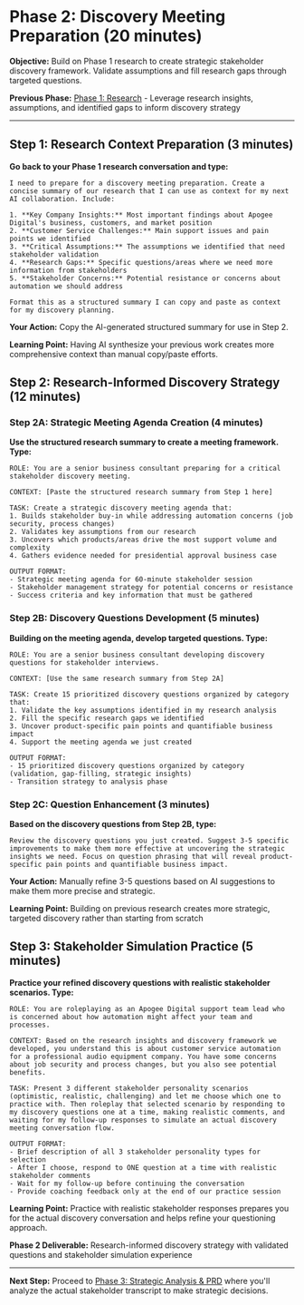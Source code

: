 # Phase 2: Discovery Meeting Preparation (20 minutes)

**Objective:** Build on Phase 1 research to create strategic stakeholder discovery framework. Validate assumptions and fill research gaps through targeted questions.

**Previous Phase:** [Phase 1: Research](./phase1_research.md) - Leverage research insights, assumptions, and identified gaps to inform discovery strategy

---

## Step 1: Research Context Preparation (3 minutes)

**Go back to your Phase 1 research conversation and type:**
```
I need to prepare for a discovery meeting preparation. Create a concise summary of our research that I can use as context for my next AI collaboration. Include:

1. **Key Company Insights:** Most important findings about Apogee Digital's business, customers, and market position
2. **Customer Service Challenges:** Main support issues and pain points we identified  
3. **Critical Assumptions:** The assumptions we identified that need stakeholder validation
4. **Research Gaps:** Specific questions/areas where we need more information from stakeholders
5. **Stakeholder Concerns:** Potential resistance or concerns about automation we should address

Format this as a structured summary I can copy and paste as context for my discovery planning.
```

**Your Action:** Copy the AI-generated structured summary for use in Step 2.

**Learning Point:** Having AI synthesize your previous work creates more comprehensive context than manual copy/paste efforts.

## Step 2: Research-Informed Discovery Strategy (12 minutes)

### Step 2A: Strategic Meeting Agenda Creation (4 minutes)
**Use the structured research summary to create a meeting framework. Type:**
```
ROLE: You are a senior business consultant preparing for a critical stakeholder discovery meeting.

CONTEXT: [Paste the structured research summary from Step 1 here]

TASK: Create a strategic discovery meeting agenda that:
1. Builds stakeholder buy-in while addressing automation concerns (job security, process changes)
2. Validates key assumptions from our research
3. Uncovers which products/areas drive the most support volume and complexity
4. Gathers evidence needed for presidential approval business case

OUTPUT FORMAT:
- Strategic meeting agenda for 60-minute stakeholder session
- Stakeholder management strategy for potential concerns or resistance
- Success criteria and key information that must be gathered
```

### Step 2B: Discovery Questions Development (5 minutes)
**Building on the meeting agenda, develop targeted questions. Type:**
```
ROLE: You are a senior business consultant developing discovery questions for stakeholder interviews.

CONTEXT: [Use the same research summary from Step 2A]

TASK: Create 15 prioritized discovery questions organized by category that:
1. Validate the key assumptions identified in my research analysis
2. Fill the specific research gaps we identified
3. Uncover product-specific pain points and quantifiable business impact
4. Support the meeting agenda we just created

OUTPUT FORMAT:
- 15 prioritized discovery questions organized by category (validation, gap-filling, strategic insights)
- Transition strategy to analysis phase
```

### Step 2C: Question Enhancement (3 minutes)
**Based on the discovery questions from Step 2B, type:**
```
Review the discovery questions you just created. Suggest 3-5 specific improvements to make them more effective at uncovering the strategic insights we need. Focus on question phrasing that will reveal product-specific pain points and quantifiable business impact.
```

**Your Action:** Manually refine 3-5 questions based on AI suggestions to make them more precise and strategic.

**Learning Point:** Building on previous research creates more strategic, targeted discovery rather than starting from scratch

## Step 3: Stakeholder Simulation Practice (5 minutes)
**Practice your refined discovery questions with realistic stakeholder scenarios. Type:**
```
ROLE: You are roleplaying as an Apogee Digital support team lead who is concerned about how automation might affect your team and processes.

CONTEXT: Based on the research insights and discovery framework we developed, you understand this is about customer service automation for a professional audio equipment company. You have some concerns about job security and process changes, but you also see potential benefits.

TASK: Present 3 different stakeholder personality scenarios (optimistic, realistic, challenging) and let me choose which one to practice with. Then roleplay that selected scenario by responding to my discovery questions one at a time, making realistic comments, and waiting for my follow-up responses to simulate an actual discovery meeting conversation flow.

OUTPUT FORMAT:
- Brief description of all 3 stakeholder personality types for selection
- After I choose, respond to ONE question at a time with realistic stakeholder comments
- Wait for my follow-up before continuing the conversation
- Provide coaching feedback only at the end of our practice session
```

**Learning Point:** Practice with realistic stakeholder responses prepares you for the actual discovery conversation and helps refine your questioning approach.

**Phase 2 Deliverable:** Research-informed discovery strategy with validated questions and stakeholder simulation experience

---

**Next Step:** Proceed to [Phase 3: Strategic Analysis & PRD](./phase3_analysis.md) where you'll analyze the actual stakeholder transcript to make strategic decisions.